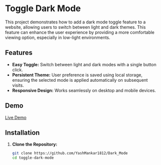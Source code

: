 # Toggle Dark Mode

This project demonstrates how to add a dark mode toggle feature to a website, allowing users to switch between light and dark themes. This feature can enhance the user experience by providing a more comfortable viewing option, especially in low-light environments.

## Features

- **Easy Toggle:** Switch between light and dark modes with a single button click.
- **Persistent Theme:** User preference is saved using local storage, ensuring the selected mode is applied automatically on subsequent visits.
- **Responsive Design:** Works seamlessly on desktop and mobile devices.

## Demo

[Live Demo](https://toggledarkmode.netlify.app/)

## Installation

1. **Clone the Repository:**

   ```bash
   git clone https://github.com/YashMankar1812/Dark_Mode
   cd toggle-dark-mode
